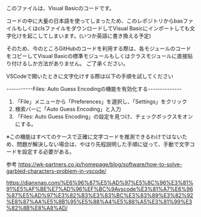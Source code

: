 このファイルは、Visual Basicのコードです。

コードの中に大量の日本語を使ってしまったため、このレポジトリからbasファイルもしくはclsファイルをダウンロードしてVisual Basicにインポートしても文字化けを起こしてしまいます。(いつか英語に書き換える予定)

そのため、今のところGitHubのコードを利用する際は、各モジュールのコードをコピーしてVisual Basicの標準モジュールもしくはクラスモジュールに直接貼り付けるしか方法がありません。
ご了承ください。

VSCodeで開いたときに文字化けする際は以下の手順を試してください

-----------Files: Auto Guess Encodingの機能を有効化する--------------
1. 「File」メニューから「Preferences」を選択し、「Settings」をクリック
2. 検索バーに「Auto Guess Encoding」と入力
3. 「Files: Auto Guess Encoding」の設定を見つけ、チェックボックスをオンにする。

※この機能はすべてのケースで正確に文字コードを推測できるわけではないため、問題が解決しない場合は、やはり先程説明した手順に従って、手動で文字コードを設定する必要がある。

参考
https://wk-partners.co.jp/homepage/blog/software/how-to-solve-garbled-characters-problem-in-vscode/

https://dianxnao.com/%E6%96%87%E5%AD%97%E5%8C%96%E3%81%91%E5%AF%BE%E7%AD%96%EF%BC%9Avscode%E3%81%A7%E6%96%87%E5%AD%97%E3%82%B3%E3%83%BC%E3%83%89%E3%82%92%E8%87%AA%E5%8B%95%E5%88%A4%E5%88%A5%E3%81%99%E3%82%8B%E8%A8%AD/
